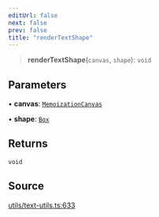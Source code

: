 ```yaml
---
editUrl: false
next: false
prev: false
title: "renderTextShape"
---
```


> **renderTextShape**(`canvas`, `shape`): `void`

## Parameters

• **canvas**: [`MemoizationCanvas`](/api-core/classes/memoizationcanvas/)

• **shape**: [`Box`](/api-core/classes/box/)

## Returns

`void`

## Source

[utils/text-utils.ts:633](https://github.com/dakhetov/dgmjs/blob/main/packages/core/src/utils/text-utils.ts#L633)
